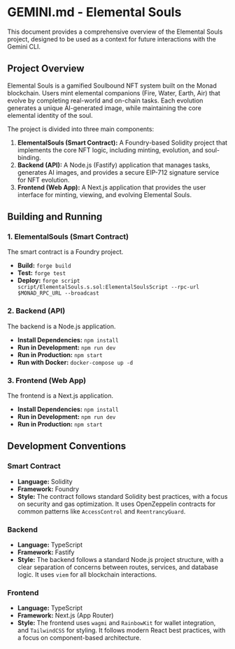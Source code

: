 # GEMINI.md - Elemental Souls

This document provides a comprehensive overview of the Elemental Souls project, designed to be used as a context for future interactions with the Gemini CLI.

## Project Overview

Elemental Souls is a gamified Soulbound NFT system built on the Monad blockchain. Users mint elemental companions (Fire, Water, Earth, Air) that evolve by completing real-world and on-chain tasks. Each evolution generates a unique AI-generated image, while maintaining the core elemental identity of the soul.

The project is divided into three main components:

1.  **ElementalSouls (Smart Contract):** A Foundry-based Solidity project that implements the core NFT logic, including minting, evolution, and soul-binding.
2.  **Backend (API):** A Node.js (Fastify) application that manages tasks, generates AI images, and provides a secure EIP-712 signature service for NFT evolution.
3.  **Frontend (Web App):** A Next.js application that provides the user interface for minting, viewing, and evolving Elemental Souls.

## Building and Running

### 1. ElementalSouls (Smart Contract)

The smart contract is a Foundry project.

*   **Build:** `forge build`
*   **Test:** `forge test`
*   **Deploy:** `forge script script/ElementalSouls.s.sol:ElementalSoulsScript --rpc-url $MONAD_RPC_URL --broadcast`

### 2. Backend (API)

The backend is a Node.js application.

*   **Install Dependencies:** `npm install`
*   **Run in Development:** `npm run dev`
*   **Run in Production:** `npm start`
*   **Run with Docker:** `docker-compose up -d`

### 3. Frontend (Web App)

The frontend is a Next.js application.

*   **Install Dependencies:** `npm install`
*   **Run in Development:** `npm run dev`
*   **Run in Production:** `npm start`

## Development Conventions

### Smart Contract

*   **Language:** Solidity
*   **Framework:** Foundry
*   **Style:** The contract follows standard Solidity best practices, with a focus on security and gas optimization. It uses OpenZeppelin contracts for common patterns like `AccessControl` and `ReentrancyGuard`.

### Backend

*   **Language:** TypeScript
*   **Framework:** Fastify
*   **Style:** The backend follows a standard Node.js project structure, with a clear separation of concerns between routes, services, and database logic. It uses `viem` for all blockchain interactions.

### Frontend

*   **Language:** TypeScript
*   **Framework:** Next.js (App Router)
*   **Style:** The frontend uses `wagmi` and `RainbowKit` for wallet integration, and `TailwindCSS` for styling. It follows modern React best practices, with a focus on component-based architecture.
